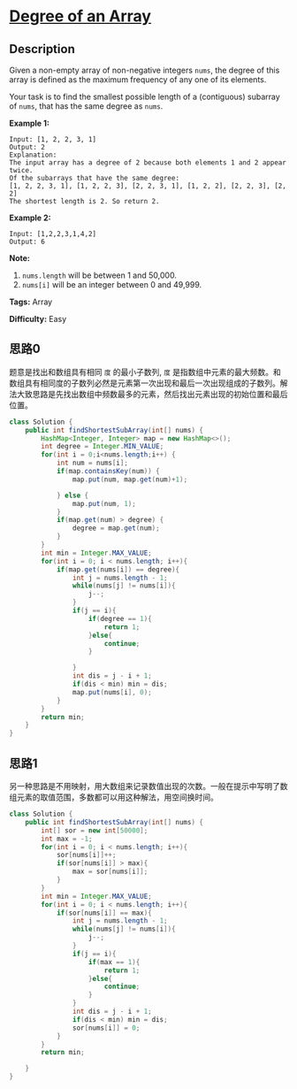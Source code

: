 # [Degree of an Array][title]

## Description

Given a non-empty array of non-negative integers `nums`, the degree of this array is defined as the maximum frequency of any one of its elements.

Your task is to find the smallest possible length of a (contiguous) subarray of `nums`, that has the same degree as `nums`.

**Example 1:**

```
Input: [1, 2, 2, 3, 1]
Output: 2
Explanation:
The input array has a degree of 2 because both elements 1 and 2 appear twice.
Of the subarrays that have the same degree:
[1, 2, 2, 3, 1], [1, 2, 2, 3], [2, 2, 3, 1], [1, 2, 2], [2, 2, 3], [2, 2]
The shortest length is 2. So return 2.
```

**Example 2:**

```
Input: [1,2,2,3,1,4,2]
Output: 6
```

**Note:**

1. `nums.length` will be between 1 and 50,000.
2. `nums[i]` will be an integer between 0 and 49,999.

**Tags:** Array

**Difficulty:** Easy

## 思路0

题意是找出和数组具有相同 `度` 的最小子数列, `度` 是指数组中元素的最大频数。和数组具有相同度的子数列必然是元素第一次出现和最后一次出现组成的子数列。解法大致思路是先找出数组中频数最多的元素，然后找出元素出现的初始位置和最后位置。

``` java
class Solution {
    public int findShortestSubArray(int[] nums) {
        HashMap<Integer, Integer> map = new HashMap<>();
        int degree = Integer.MIN_VALUE;
        for(int i = 0;i<nums.length;i++) {
            int num = nums[i];
            if(map.containsKey(num)) {
                map.put(num, map.get(num)+1);

            } else {
                map.put(num, 1);
            }
            if(map.get(num) > degree) {
                degree = map.get(num);
            }
        }
        int min = Integer.MAX_VALUE;
        for(int i = 0; i < nums.length; i++){
            if(map.get(nums[i]) == degree){
                int j = nums.length - 1;
                while(nums[j] != nums[i]){
                    j--;
                }
                if(j == i){
                    if(degree == 1){
                        return 1;
                    }else{
                        continue;
                    }

                }
                int dis = j - i + 1;
                if(dis < min) min = dis;
                map.put(nums[i], 0);
            }
        }
        return min;
    }
}
```

## 思路1

另一种思路是不用映射，用大数组来记录数值出现的次数。一般在提示中写明了数组元素的取值范围，多数都可以用这种解法，用空间换时间。

``` java
class Solution {
    public int findShortestSubArray(int[] nums) {
        int[] sor = new int[50000];
        int max = -1;
        for(int i = 0; i < nums.length; i++){
            sor[nums[i]]++;
            if(sor[nums[i]] > max){
                max = sor[nums[i]];
            }
        }
        int min = Integer.MAX_VALUE;
        for(int i = 0; i < nums.length; i++){
            if(sor[nums[i]] == max){
                int j = nums.length - 1;
                while(nums[j] != nums[i]){
                    j--;
                }
                if(j == i){
                    if(max == 1){
                        return 1;
                    }else{
                        continue;
                    }
                }
                int dis = j - i + 1;
                if(dis < min) min = dis;
                sor[nums[i]] = 0;
            }
        }
        return min;

    }
}
```

[title]: https://leetcode.com/problems/longest-continuous-increasing-subsequence
